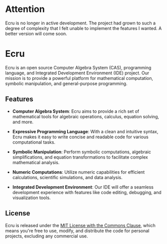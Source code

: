 # Attention
Ecru is no longer in active development. The project had grown to such a degree of complexity that I felt unable to implement the features I wanted. A better version will come soon.

# Ecru

Ecru is an open source Computer Algebra System (CAS), programming language, and Integrated Development Environment (IDE) project. Our mission is to provide a powerful platform for mathematical computation, symbolic manipulation, and general-purpose programming. 

## Features

- **Computer Algebra System**: Ecru aims to provide a rich set of mathematical tools for algebraic operations, calculus, equation solving, and more.

- **Expressive Programming Language**: With a clean and intuitive syntax, Ecru makes it easy to write concise and readable code for various computational tasks.

- **Symbolic Manipulation**: Perform symbolic computations, algebraic simplifications, and equation transformations to facilitate complex mathematical analysis.

- **Numeric Computations**: Utilize numeric capabilities for efficient calculations, scientific simulations, and data analysis.

- **Integrated Development Environment**: Our IDE will offer a seamless development experience with features like code editing, debugging, and visualization tools.

## License

Ecru is released under the [MIT License with the Commons Clause](LICENSE.md), which means you're free to use, modify, and distribute the code for personal projects, excluding any commercial use.
